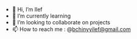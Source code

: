 - 👋 Hi, I’m Ilef
- 🌱 I’m currently learning 
- 💞️ I’m looking to collaborate on projects
- 📫 How to reach me : @bchinyyilef@gmail.com

<!---
Ilef01/Ilef01 is a ✨ special ✨ repository because its `README.md` (this file) appears on your GitHub profile.
You can click the Preview link to take a look at your changes.
--->
